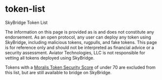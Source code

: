 # token-list
SkyBridge Token List

The information on this page is provided as is and does not constitute any endorsement. As an open protocol, any user can deploy any token using SkyBridge, including malicious tokens, rugpulls, and fake tokens. This page is for reference only and should not be interpreted as financial advice or a security assessment. Aviator Technologies, LLC is not responsible for vetting all tokens deployed using SkyBridge.

Tokens with a [Moralis Token Security Score](https://docs.moralis.com/web3-data-api/evm/token-security-score-faqs) of under 70 are excluded from this list, but are still available to bridge on SkyBridge.
